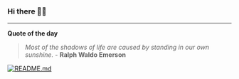 ### Hi there 👋🏻


---

**Quote of the day**

> *Most of the shadows of life are caused by standing in our own sunshine.* - **Ralph Waldo Emerson** 

[![README.md](https://github.com/marcolovazzano/marcolovazzano/actions/workflows/readme.yml/badge.svg?branch=main)](https://github.com/marcolovazzano/marcolovazzano/actions/workflows/readme.yml)
